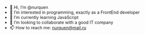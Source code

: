 - 👋 Hi, I’m @nurquen
- 👀 I’m interested in programming, exactly as a FrontEnd developer
- 🌱 I’m currently learning JavaScript
- 💞️ I’m looking to collaborate with a good IT company
- 📫 How to reach me: nurquen@mail.ru

<!---
it's a ✨ special ✨ repository 
--->
